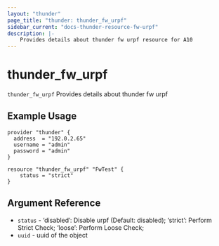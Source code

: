 ```yaml
---
layout: "thunder"
page_title: "thunder: thunder_fw_urpf"
sidebar_current: "docs-thunder-resource-fw-urpf"
description: |-
	Provides details about thunder fw urpf resource for A10
---
```


# thunder\_fw\_urpf

`thunder_fw_urpf` Provides details about thunder fw urpf
## Example Usage


```hcl
provider "thunder" {
  address  = "192.0.2.65"
  username = "admin"
  password = "admin"
}

resource "thunder_fw_urpf" "FwTest" {
	status = "strict" 
}
```

## Argument Reference

* `status` - ‘disabled’: Disable urpf (Default: disabled); ‘strict’: Perform Strict Check; ‘loose’: Perform Loose Check;
* `uuid` - uuid of the object

